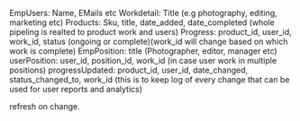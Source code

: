 EmpUsers: Name, EMails etc
Workdetail: Title (e.g photography, editing, marketing etc)
Products: Sku, title, date_added, date_completed (whole pipeling is realted to product work and users)
Progress: product_id, user_id, work_id, status (ongoing or complete)(work_id will change based on which work is complete)
EmpPosition: title (Photographer, editor, manager etc)
userPosition: user_id, position_id, work_id (in case user work in multiple positions)
progressUpdated: product_id, user_id, date_changed, status_changed_to, work_id (this is to keep log of every change that can be used for user reports and analytics)

refresh on change.
